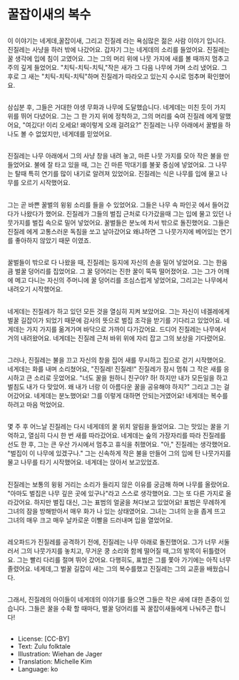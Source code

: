 # 꿀잡이새의 복수

##
이 이야기는 네게데,꿀잡이새, 그리고 진질레 라는 욕심많은 젊은 사람 이야기 입니다. 진질레는 사냥을 하러 밖에 나갔어요. 갑자기 그는 네게데의 소리를 들었어요. 진질레는 꿀 생각에 입에 침이 고였어요. 그는 그의 머리 위에 나뭇 가지에 새를 볼 때까지 멈추고 주의 깊게 들었어요. "치틱-치틱-치틱,"작은 새가 그 다음 나무에 가며 소리 냈어요. 그후로 그 새는 "치틱-치틱-치틱"하며 진질레가 따라오고 있는지 수시로 멈추며 확인했어요.

##
삼십분 후, 그들은 거대한 야생 무화과 나무에 도달했습니다. 네게데는 미친 듯이 가지 위를 뛰어 다녔어요. 그는 그 한 가지 위에 정착하고, 그의 머리를 숙여 진질레 에게 말했어요, "여깄다! 이리 오세요! 왜이렇게 오래 걸려요?" 진질레는 나무 아래에서 꿀벌을 하나도 볼 수 없었지만, 네게데를 믿었어요.

##
진질레는 나무 아래에서 그의  사냥 창을 내려 놓고, 마른 나뭇 가지를 모아 작은 불을 만들었어요. 불에 잘 타고 있을 때, 그는 긴 마른 막대기를 불꽃 중심에 넣었어요. 그 나무는 탈때 특히 연기를 많이 내기로 알려져 있었어요. 진질레는 식은 나무를 입에 물고 나무를 오르기 시작했어요.

##
그는 곧 바쁜 꿀벌의 윙윙 소리를 들을 수 있었어요. 그들은 나무 속 파인곳 에서 들어갔다가 나왔다가 했어요. 진질레가 그들의 벌집 근처로 다가갔을때 그는 입에 물고 있던 나뭇가지를 벌집 속으로 밀어 넣었어요. 꿀벌들은 분노에 차서 밖으로 돌진했어요. 그들은 진질레 에게 고통스러운 독침을 쏘고 날아갔어요 왜냐하면 그 나뭇가지에 베어있는 연기를 좋아하지 않았기 때문 이였죠.

##
꿀벌들이 밖으로 다 나왔을 때, 진질레는 둥지에 자신의 손을 밀어 넣었어요. 그는 한움큼 벌꿀 덩어리를 집었어요. 그 꿀 덩어리는 진한 꿀이 뚝뚝 떨어졌어요. 그는 그가 어깨에 메고 다니는 자신의 주머니에 꿀 덩어리를 조심스럽게 넣었어요, 그리고는 나무에서 내려오기 시작했어요.

##
네게데는 진질레가 하고 있던 모든 것을 열심히 지켜 보았어요. 그는 자신이 네겔레에게 벌꿀 길잡이가 되었기 때문에 감사의 뜻으로 벌집 조각을 받기를 기다리고 있었어요. 네게데는 가지 가지를 옮겨가며 바닥으로 가까이 다가갔어요. 드디어 진질레는 나무에서 거의 내려왔어요. 네게데는 진질레 근처 바위 위에 자리 잡고 그의 보상을 기다렸어요.

##
그러나, 진질레는 불을 끄고 자신의 창을 집어 새를 무시하고 집으로 걷기 시작했어요. 네게데는 화를 내며 소리쳤어요, "진질레! 진질레!" 진질레가 잠시 멈춰 그 작은 새를 응시하고 큰 소리로 웃었어요. "너도 꿀을 원하니 친구야? 하! 하지만 내가 모든일을 하고 벌침도 내가 다 맞았어. 왜 내가 너랑 이 아름다운 꿀을 공유해야 하지?" 그리고 그는 걸어갔어요. 네게데는 분노했어요! 그를 이렇게 대하면 안되는거였어요! 네게데는 복수를 하려고 마음 먹었어요.

##
몇 주 후 어느날 진질레는 다시 네게데의 꿀 위치 알림을 들었어요. 그는 맛있는 꿀을 기억하고, 열심히 다시 한 번 새를 따라갔어요. 네게데는 숲의 가장자리를 따라 진질레를 선도 한 후, 그는 큰 우산 가시에서 멈추고 휴식을 취했어요. "아," 진질레는 생각했어요. "벌집이 이 나무에 있겠구나." 그는 신속하게 작은 불을 만들어 그의 입에 탄 나뭇가지를 물고 나무를 타기 시작했어요. 네게데는 앉아서 보고있었죠.

##
진질레는 보통의 윙윙 거리는 소리가 들리지 않은 이유를 궁금해 하며 나무를 올랐어요. "아마도 벌집은 나무 깊은 곳에 있구나"라고 스스로 생각했어요. 그는 또 다른 가지로 올라갔어요. 하지만 벌집 대신, 그는 표범의 얼굴을 쳐다보고 있었어요! 표범은 무례하게 그녀의 잠을 방해받아서 매우 화가 나 있는 상태였어요. 그녀는 그녀의 눈을 좁게 뜨고 그녀의 매우 크고 매우 날카로운 이빨을 드러내며 입을 열었어요.

##
레오파드가  진질레를 공격하기 전에, 진질레는 나무 아래로 돌진했어요. 그가 너무 서둘러서 그의 나뭇가지를 놓치고, 무거운 쿵 소리와 함께 떨어질 때,그의 발목이 뒤틀렸어요. 그는 빨리 다리를 절며 뛰어 갔어요. 다행히도, 표범은 그를 쫓아 가기에는 아직 너무 졸렸어요. 네게데,그 벌꿀 길잡이 새는 그의 복수를했고 진질레는 그의 교훈을 배웠습니다.

##
그래서, 진질레의 아이들이 네게데의 이야기를 들으면 그들은 작은 새에 대한 존중이 있습니다. 그들은 꿀을 수확 할 때마다, 벌꿀 덩어리를 꼭 꿀잡이새들에게 나눠주곤 합니다!

##
* License: [CC-BY]
* Text: Zulu folktale
* Illustration: Wiehan de Jager
* Translation: Michelle Kim
* Language: ko
